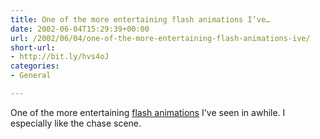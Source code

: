 ```yaml
---
title: One of the more entertaining flash animations I’ve…
date: 2002-06-04T15:29:39+00:00
url: /2002/06/04/one-of-the-more-entertaining-flash-animations-ive/
short-url:
- http://bit.ly/hvs4oJ
categories:
- General

---
```

One of the more entertaining <a href="http://www.madblast.com/oska/humor_pong.swf">flash animations</a> I've seen in awhile. I especially like the chase scene.